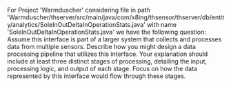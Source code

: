 For Project 'Warmduscher' considering file in path 'Warmduscher/thserver/src/main/java/com/x8ing/thsensor/thserver/db/entity/analytics/SoleInOutDeltaInOperationStats.java' with name 'SoleInOutDeltaInOperationStats.java' we have the following question: 
Assume this interface is part of a larger system that collects and processes data from multiple sensors. Describe how you might design a data processing pipeline that utilizes this interface. Your explanation should include at least three distinct stages of processing, detailing the input, processing logic, and output of each stage.  Focus on how the data represented by this interface would flow through these stages.